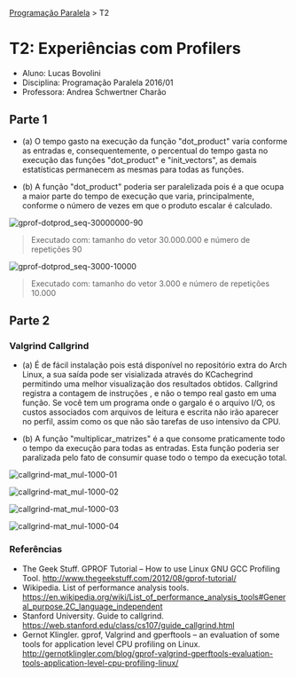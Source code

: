 [Programação Paralela](https://github.com/AndreaInfUFSM/elc139-2016a) > T2

# T2: Experiências com Profilers

	
- Aluno: Lucas Bovolini
- Disciplina: Programação Paralela 2016/01
- Professora: Andrea Schwertner Charão


## Parte 1

- (a) O tempo gasto na execução da função "dot_product" varia conforme as entradas e, consequentemente, o percentual do tempo gasta no execução das funções "dot_product" e "init_vectors", as demais estatísticas permanecem as mesmas para todas as funções.

- (b) A função "dot_product" poderia ser paralelizada pois é a que ocupa a maior parte do tempo de execução que varia, principalmente, conforme o número de vezes em que o produto escalar é calculado.

![gprof-dotprod_seq-30000000-90](https://cloud.githubusercontent.com/assets/7422061/14092627/bb7fcf0e-f51e-11e5-86eb-091e23ed27a7.png)
> Executado com: tamanho do vetor 30.000.000 e número de repetições 90

![gprof-dotprod_seq-3000-10000](https://cloud.githubusercontent.com/assets/7422061/14092653/e873d302-f51e-11e5-91eb-2740b365ca8a.png)
> Executado com: tamanho do vetor 3.000 e número de repetições 10.000


## Parte 2

### Valgrind Callgrind

- (a) É de fácil instalação pois está disponível no repositório extra do Arch Linux, a sua saída pode ser visializada através do KCachegrind permitindo uma melhor visualização dos resultados obtidos. Callgrind registra a contagem de instruções , e não o tempo real gasto em uma função. Se você tem um programa onde o gargalo é o arquivo I/O, os custos associados com arquivos de leitura e escrita não irão aparecer no perfil, assim como os que não são tarefas de uso intensivo da CPU.

- (b) A função "multiplicar_matrizes" é a que consome praticamente todo o tempo da execução para todas as entradas. Esta função poderia ser paralizada pelo fato de consumir quase todo o tempo da execução total.

![callgrind-mat_mul-1000-01](https://cloud.githubusercontent.com/assets/7422061/14092725/60ca581c-f51f-11e5-856d-3d8cfcb8c654.png)

![callgrind-mat_mul-1000-02](https://cloud.githubusercontent.com/assets/7422061/14092735/7152591e-f51f-11e5-82a1-8ece22a0b33f.png)

![callgrind-mat_mul-1000-03](https://cloud.githubusercontent.com/assets/7422061/14092752/7a683b22-f51f-11e5-9f5c-59e614c6b3fb.png)

![callgrind-mat_mul-1000-04](https://cloud.githubusercontent.com/assets/7422061/14092793/c1d93678-f51f-11e5-9484-441c47cff8d6.png)



### Referências
- The Geek Stuff. GPROF Tutorial – How to use Linux GNU GCC Profiling Tool. http://www.thegeekstuff.com/2012/08/gprof-tutorial/
- Wikipedia. List of performance analysis tools. https://en.wikipedia.org/wiki/List_of_performance_analysis_tools#General_purpose.2C_language_independent
- Stanford University. Guide to callgrind. https://web.stanford.edu/class/cs107/guide_callgrind.html
- Gernot Klingler. gprof, Valgrind and gperftools – an evaluation of some tools for application level CPU profiling on Linux. http://gernotklingler.com/blog/gprof-valgrind-gperftools-evaluation-tools-application-level-cpu-profiling-linux/
